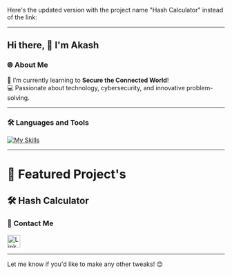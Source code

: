 Here's the updated version with the project name "Hash Calculator" instead of the link:

---

## Hi there, 👋 I'm Akash  

### 🌐 About Me  
🌱 I’m currently learning to **Secure the Connected World**!  
💻 Passionate about technology, cybersecurity, and innovative problem-solving.

---

### 🛠️ Languages and Tools  

[![My Skills](https://skillicons.dev/icons?i=c#,javascript,css,html,python,kotlin,java,c,androidstudio,vscode,figma,github&theme=dark)](https://skillicons.dev)  

---

# 🌟 Featured Project's

🛠️<a href="https://hashcodecalculator.netlify.app" rel="nofollow" target="_blank"  style="text-decoration: none; color: inherit;">
    <strong>Hash Calculator</strong>
</a>
---

### 📱 Contact Me  

[<img src='https://img.shields.io/badge/linkedin-%230077B5.svg?style=for-the-badge&logo=linkedin&logoColor=white' alt='LinkedIn' height='30'>](https://www.linkedin.com/in/akash-madanu/)

---

Let me know if you'd like to make any other tweaks! 😊
